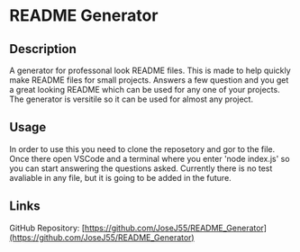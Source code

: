 # README Generator

## Description
A generator for professonal look README files. This is made to help quickly make README files for small projects. Answers a few question and you get a great looking README which can be used for any one of your projects. The generator is versitile so it can be used for almost any project.

## Usage
In order to use this you need to clone the reposetory and gor to the file. Once there open VSCode and a terminal where you enter 'node index.js' so you can start answering the questions asked. Currently there is no test avaliable in any file, but it is going to be added in the future.

## Links
GitHub Repository: [https://github.com/JoseJ55/README_Generator](https://github.com/JoseJ55/README_Generator)
